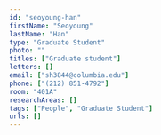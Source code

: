 ```yaml
---
id: "seoyoung-han"
firstName: "Seoyoung"
lastName: "Han"
type: "Graduate Student"
photo: ""
titles: ["Graduate student"]
letters: []
email: ["sh3844@columbia.edu"]
phone: ["(212) 851-4792"]
room: "401A"
researchAreas: []
tags: ["People", "Graduate Student"]
urls: []
---
```

